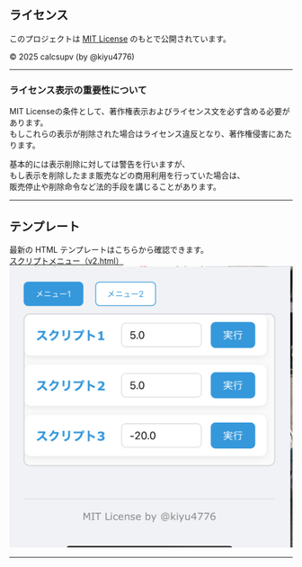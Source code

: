 ## ライセンス

このプロジェクトは [MIT License](./LICENSE) のもとで公開されています。

© 2025 calcsupv (by @kiyu4776)

---

### ライセンス表示の重要性について

MIT Licenseの条件として、著作権表示およびライセンス文を必ず含める必要があります。  
もしこれらの表示が削除された場合はライセンス違反となり、著作権侵害にあたります。

基本的には表示削除に対しては警告を行いますが、  
もし表示を削除したまま販売などの商用利用を行っていた場合は、  
販売停止や削除命令など法的手段を講じることがあります。

---

## テンプレート

最新の HTML テンプレートはこちらから確認できます。  
[スクリプトメニュー（v2.html）](https://github.com/calcsupv/h5-/blob/main/template/v2/v2.html)
![プレビュー画像](https://raw.githubusercontent.com/calcsupv/h5-/main/preview/写真%202025-07-01%2023%2008%2023.jpg)

---
